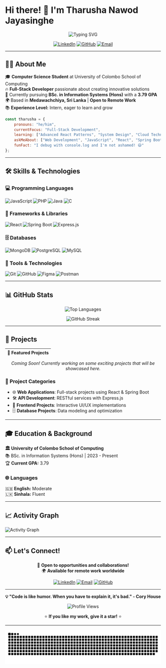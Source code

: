 # Hi there! 👋 I'm Tharusha Nawod Jayasinghe

<div align="center">
  
![Typing SVG](https://readme-typing-svg.herokuapp.com?font=Fira+Code&size=30&pause=1000&color=36BCF7&center=true&vCenter=true&width=500&lines=Full-Stack+Developer+%F0%9F%9A%80;Student+at+UCSC+%F0%9F%8E%93;Open+to+Remote+Work+%F0%9F%8C%8D;Building+Amazing+Things+%E2%9C%A8)

</div>

<div align="center">
  
[![LinkedIn](https://img.shields.io/badge/LinkedIn-0077B5?style=for-the-badge&logo=linkedin&logoColor=white)](https://www.linkedin.com/in/tharusha-nawod-jayasinghe-269576249)
[![GitHub](https://img.shields.io/badge/GitHub-100000?style=for-the-badge&logo=github&logoColor=white)](https://github.com/tharushanawod)
[![Email](https://img.shields.io/badge/Email-D14836?style=for-the-badge&logo=gmail&logoColor=white)](mailto:tharushanawod777@gmail.com)

</div>

---

## 👨‍💻 About Me

🎓 **Computer Science Student** at University of Colombo School of Computing  
🔥 **Full-Stack Developer** passionate about creating innovative solutions  
🌟 Currently pursuing **BSc. in Information Systems (Hons)** with a **3.79 GPA**  
🌍 Based in **Medawachchiya, Sri Lanka** | **Open to Remote Work**  
📚 **Experience Level:** Intern, eager to learn and grow  

```javascript
const tharusha = {
    pronouns: "he/him",
    currentFocus: "Full-Stack Development",
    learning: ["Advanced React Patterns", "System Design", "Cloud Technologies"],
    askMeAbout: ["Web Development", "JavaScript", "React", "Spring Boot"],
    funFact: "I debug with console.log and I'm not ashamed! 😄"
};
```

---

## 🛠️ Skills & Technologies

### 💻 Programming Languages
![JavaScript](https://img.shields.io/badge/JavaScript-F7DF1E?style=for-the-badge&logo=javascript&logoColor=black)
![PHP](https://img.shields.io/badge/PHP-777BB4?style=for-the-badge&logo=php&logoColor=white)
![Java](https://img.shields.io/badge/Java-ED8B00?style=for-the-badge&logo=java&logoColor=white)
![C](https://img.shields.io/badge/C-00599C?style=for-the-badge&logo=c&logoColor=white)

### 🚀 Frameworks & Libraries
![React](https://img.shields.io/badge/React-20232A?style=for-the-badge&logo=react&logoColor=61DAFB)
![Spring Boot](https://img.shields.io/badge/Spring_Boot-6DB33F?style=for-the-badge&logo=spring-boot&logoColor=white)
![Express.js](https://img.shields.io/badge/Express.js-404D59?style=for-the-badge&logo=express&logoColor=white)

### 🗄️ Databases
![MongoDB](https://img.shields.io/badge/MongoDB-4EA94B?style=for-the-badge&logo=mongodb&logoColor=white)
![PostgreSQL](https://img.shields.io/badge/PostgreSQL-316192?style=for-the-badge&logo=postgresql&logoColor=white)
![MySQL](https://img.shields.io/badge/MySQL-005C84?style=for-the-badge&logo=mysql&logoColor=white)

### 🔧 Tools & Technologies
![Git](https://img.shields.io/badge/Git-F05032?style=for-the-badge&logo=git&logoColor=white)
![GitHub](https://img.shields.io/badge/GitHub-100000?style=for-the-badge&logo=github&logoColor=white)
![Figma](https://img.shields.io/badge/Figma-F24E1E?style=for-the-badge&logo=figma&logoColor=white)
![Postman](https://img.shields.io/badge/Postman-FF6C37?style=for-the-badge&logo=postman&logoColor=white)

---

## 📊 GitHub Stats

<div align="center">





![Top Languages](https://github-readme-stats.vercel.app/api/top-langs/?username=tharushanawod&layout=compact&theme=tokyonight&hide_border=true)

</div>

<div align="center">

![GitHub Streak](https://github-readme-streak-stats.herokuapp.com/?user=tharushanawod&theme=tokyonight&hide_border=true)

</div>

---

## 🚀 Projects

<div align="center">

| 🎯 **Featured Projects** |
|:------------------------:|

*Coming Soon! Currently working on some exciting projects that will be showcased here.*

</div>

### 🔗 Project Categories
- 🌐 **Web Applications**: Full-stack projects using React & Spring Boot
- 🛠️ **API Development**: RESTful services with Express.js
- 📱 **Frontend Projects**: Interactive UI/UX implementations
- 🗄️ **Database Projects**: Data modeling and optimization

---

## 🎓 Education & Background

**🏛️ University of Colombo School of Computing**  
📚 BSc. in Information Systems (Hons) | 2023 - Present  
🏆 **Current GPA:** 3.79  

### 🌐 Languages
🇬🇧 **English:** Moderate  
🇱🇰 **Sinhala:** Fluent  

---

## 📈 Activity Graph

![Activity Graph](https://github-readme-activity-graph.vercel.app/graph?username=tharushanawod&theme=tokyo-night&hide_border=true)

---

## 📫 Let's Connect!

<div align="center">

💼 **Open to opportunities and collaborations!**  
🌍 **Available for remote work worldwide**  

[![LinkedIn](https://img.shields.io/badge/Connect_on_LinkedIn-0077B5?style=for-the-badge&logo=linkedin&logoColor=white)](https://www.linkedin.com/in/tharusha-nawod-jayasinghe-269576249)
[![Email](https://img.shields.io/badge/Send_Email-D14836?style=for-the-badge&logo=gmail&logoColor=white)](mailto:tharushanawod777@gmail.com)
[![GitHub](https://img.shields.io/badge/Follow_on_GitHub-100000?style=for-the-badge&logo=github&logoColor=white)](https://github.com/tharushanawod)

</div>

---

<div align="center">

**💡 "Code is like humor. When you have to explain it, it's bad." - Cory House**

![Profile Views](https://komarev.com/ghpvc/?username=tharushanawod&color=blue&style=flat-square&label=Profile+Views)

⭐ **If you like my work, give it a star!** ⭐

</div>

---

<div align="center">
  <img src="https://raw.githubusercontent.com/platane/snk/output/github-contribution-grid-snake-dark.svg" alt="Snake animation" />
</div>
